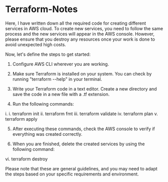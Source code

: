 # Terraform-Notes

Here, I have written down all the required code for creating different services in AWS cloud. To create new services, you need to follow the same process and the new services will appear in the AWS console. However, please ensure that you destroy any resources once your work is done to avoid unexpected high costs.

Now, let's define the steps to get started:

1. Configure AWS CLI wherever you are working.

2. Make sure Terraform is installed on your system. You can check by running "terraform --help" in your terminal.

3. Write your Terraform code in a text editor. Create a new directory and save the code in a new file with a .tf extension.

4. Run the following commands:

  i.   i.   terraform init
  ii.  terraform fmt
  iii. terraform validate
  iv.  terraform plan
  v.   terraform apply

5. After executing these commands, check the AWS console to verify if everything was created correctly.

6. When you are finished, delete the created services by using the following command:

  vi. terraform destroy

Please note that these are general guidelines, and you may need to adapt the steps based on your specific requirements and environment.
